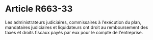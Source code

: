 # Article R663-33

Les administrateurs judiciaires, commissaires à l'exécution du plan, mandataires judiciaires et liquidateurs ont droit au remboursement des taxes et droits fiscaux payés par eux pour le compte de l'entreprise.